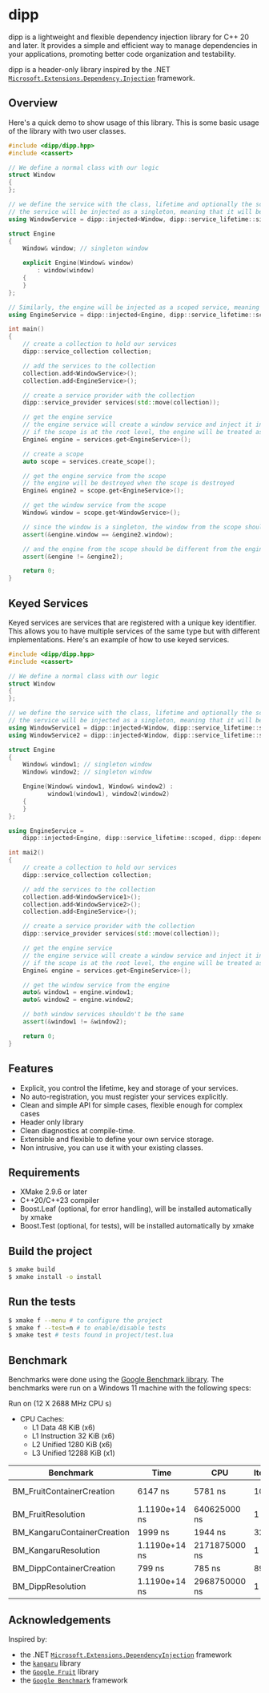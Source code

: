 # dipp

dipp is a lightweight and flexible dependency injection library for C++ 20 and later. It provides a simple and efficient way to manage dependencies in your applications, promoting better code organization and testability.

dipp is a header-only library inspired by the .NET [`Microsoft.Extensions.Dependency.Injection`](https://learn.microsoft.com/en-us/dotnet/core/extensions/dependency-injection) framework.

## Overview

Here's a quick demo to show usage of this library. This is some basic usage of the library with two user classes.

```cpp
#include <dipp/dipp.hpp>
#include <cassert>

// We define a normal class with our logic
struct Window
{
};

// we define the service with the class, lifetime and optionally the scope and key identifier for unique services
// the service will be injected as a singleton, meaning that it will be created once and shared across all consumers
using WindowService = dipp::injected<Window, dipp::service_lifetime::singleton>;

struct Engine
{
    Window& window; // singleton window

    explicit Engine(Window& window)
        : window(window)
    {
    }
};

// Similarly, the engine will be injected as a scoped service, meaning that it will be created once per scope
using EngineService = dipp::injected<Engine, dipp::service_lifetime::scoped, dipp::dependency<WindowService>>;

int main()
{
    // create a collection to hold our services
    dipp::service_collection collection;

    // add the services to the collection
    collection.add<WindowService>();
    collection.add<EngineService>();

    // create a service provider with the collection
    dipp::service_provider services(std::move(collection));

    // get the engine service
    // the engine service will create a window service and inject it into the engine
    // if the scope is at the root level, the engine will be treated as a singleton
    Engine& engine = services.get<EngineService>();

    // create a scope
    auto scope = services.create_scope();

    // get the engine service from the scope
    // the engine will be destroyed when the scope is destroyed
    Engine& engine2 = scope.get<EngineService>();

    // get the window service from the scope
    Window& window = scope.get<WindowService>();

    // since the window is a singleton, the window from the scope should be the same as the window from the engine
    assert(&engine.window == &engine2.window);

    // and the engine from the scope should be different from the engine from the root scope
    assert(&engine != &engine2);

    return 0;
}
```

## Keyed Services

Keyed services are services that are registered with a unique key identifier. This allows you to have multiple services of the same type but with different implementations. Here's an example of how to use keyed services.

```cpp
#include <dipp/dipp.hpp>
#include <cassert>

// We define a normal class with our logic
struct Window
{
};

// we define the service with the class, lifetime and optionally the scope and key identifier for unique services
// the service will be injected as a singleton, meaning that it will be created once and shared across all consumers
using WindowService1 = dipp::injected<Window, dipp::service_lifetime::singleton>;
using WindowService2 = dipp::injected<Window, dipp::service_lifetime::singleton, dipp::dependency<>, dipp::key("UNIQUE")>;

struct Engine
{
    Window& window1; // singleton window
    Window& window2; // singleton window

    Engine(Window& window1, Window& window2) :
           window1(window1), window2(window2)
    {
    }
};

using EngineService =
    dipp::injected<Engine, dipp::service_lifetime::scoped, dipp::dependency<WindowService1, WindowService2>>;

int mai2()
{
    // create a collection to hold our services
    dipp::service_collection collection;

    // add the services to the collection
    collection.add<WindowService1>();
    collection.add<WindowService2>();
    collection.add<EngineService>();

    // create a service provider with the collection
    dipp::service_provider services(std::move(collection));

    // get the engine service
    // the engine service will create a window service and inject it into the engine
    // if the scope is at the root level, the engine will be treated as a singleton
    Engine& engine = services.get<EngineService>();

    // get the window service from the engine
    auto& window1 = engine.window1;
    auto& window2 = engine.window2;

    // both window services shouldn't be the same
    assert(&window1 != &window2);

    return 0;
}
```

## Features

* Explicit, you control the lifetime, key and storage of your services.
* No auto-registration, you must register your services explicitly.
* Clean and simple API for simple cases, flexible enough for complex cases
* Header only library
* Clean diagnostics at compile-time.
* Extensible and flexible to define your own service storage.
* Non intrusive, you can use it with your existing classes.

## Requirements

* XMake 2.9.6 or later
* C++20/C++23 compiler
* Boost.Leaf (optional, for error handling), will be installed automatically by xmake
* Boost.Test (optional, for tests), will be installed automatically by xmake

## Build the project

```bash
$ xmake build
$ xmake install -o install
```


## Run the tests

```bash
$ xmake f --menu # to configure the project
$ xmake f --test=n # to enable/disable tests
$ xmake test # tests found in project/test.lua
```


## Benchmark

Benchmarks were done using the [Google Benchmark library](https://github.com/google/benchmark). The benchmarks were run on a Windows 11 machine with the following specs:

Run on (12 X 2688 MHz CPU s)

- CPU Caches:
    - L1 Data 48 KiB (x6)
    - L1 Instruction 32 KiB (x6)
    - L2 Unified 1280 KiB (x6)
    - L3 Unified 12288 KiB (x1)

| Benchmark                    | Time             | CPU           | Iterations | Library                                         |
|------------------------------|------------------|---------------|------------| ----------------------------------------------- |
| BM_FruitContainerCreation    | 6147 ns          | 5781 ns       | 100000     | [Google Fruit](https://github.com/google/fruit) | 
| BM_FruitResolution           | 1.1190e+14 ns    | 640625000 ns  | 1          | [Google Fruit](https://github.com/google/fruit) |
| BM_KangaruContainerCreation  | 1999 ns          | 1944 ns       | 329602     | [Kangaru](https://github.com/gracicot/kangaru)  |
| BM_KangaruResolution         | 1.1190e+14 ns    | 2171875000 ns | 1          | [Kangaru](https://github.com/gracicot/kangaru)  |
| BM_DippContainerCreation     | 799 ns           | 785 ns        | 896000     | [dipp](#)                                       |
| BM_DippResolution            | 1.1190e+14 ns    | 2968750000 ns | 1          | [dipp](#)                                       |


## Acknowledgements

Inspired by:
* the .NET [`Microsoft.Extensions.DependencyInjection`](https://learn.microsoft.com/en-us/dotnet/core/extensions/dependency-injection) framework
* the [`kangaru`](https://github.com/gracicot/kangaru.git) library
* the [`Google Fruit`](https://github.com/google/fruit) library
* the [`Google Benchmark`](https://github.com/google/benchmark) framework
